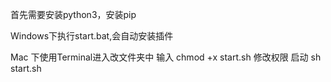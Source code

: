 首先需要安装python3，安装pip

Windows下执行start.bat,会自动安装插件

Mac 下使用Terminal进入改文件夹中
输入 chmod +x start.sh 修改权限
启动 sh start.sh


